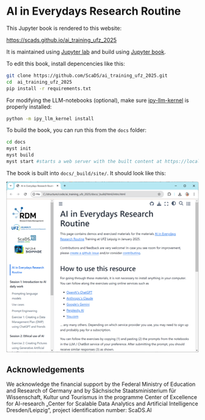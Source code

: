 # AI in Everydays Research Routine

This Jupyter book is rendered to this website:

<https://scads.github.io/ai_training_ufz_2025>

It is maintained using [Jupyter lab](https://jupyterlab.readthedocs.io/en/stable/) and build using [Jupyter book](https://jupyterbook.org/intro.html).

To edit this book, install depencencies like this:

```bash
git clone https://github.com/ScaDS/ai_training_ufz_2025.git
cd  ai_training_ufz_2025
pip install -r requirements.txt
```

For modifying the LLM-notebooks (optional), make sure [ipy-llm-kernel](https://github.com/haesleinhuepf/ipy-llm-kernel?tab=readme-ov-file#installation) is properly installed:

```bash
python -m ipy_llm_kernel install
```

To build the book, you can run this from the `docs` folder:

```bash
cd docs
myst init
myst build
myst start #starts a web server with the built content at https://localhost:3000
```

The book is built into `docs/_build/site/`. It should look like this:

![](docs/book.png)

## Acknowledgements

We acknowledge the financial support by the Federal Ministry of Education and Research of Germany and by Sächsische Staatsministerium für Wissenschaft, Kultur und Tourismus in the programme Center of Excellence for AI-research „Center for Scalable Data Analytics and Artificial Intelligence Dresden/Leipzig“, project identification number: ScaDS.AI
